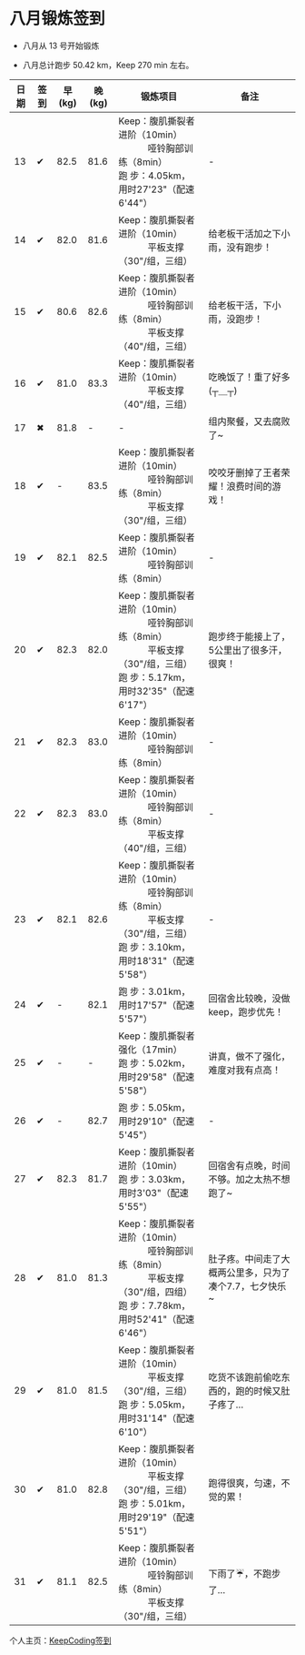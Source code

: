 # 八月锻炼签到

- 八月从 13 号开始锻炼

- 八月总计跑步 50.42 km，Keep 270 min 左右。

| 日期 | 签到 | 早(kg) | 晚(kg) | 锻炼项目 | 备注 |
|----|---|---|---|---|---|
| 13 | ✔ | 82.5 | 81.6 | Keep：腹肌撕裂者进阶（10min）<br>&nbsp;&nbsp;&nbsp;&nbsp;&nbsp;&nbsp;&nbsp;&nbsp;&nbsp;&nbsp;&nbsp;&nbsp;哑铃胸部训练（8min） <br> 跑 步：4.05km，用时27'23"（配速6'44"） | - |
| 14 | ✔ | 82.0 | 81.6 | Keep：腹肌撕裂者进阶（10min）<br> &nbsp;&nbsp;&nbsp;&nbsp;&nbsp;&nbsp;&nbsp;&nbsp;&nbsp;&nbsp;&nbsp;&nbsp;平板支撑（30"/组，三组） | 给老板干活加之下小雨，没有跑步！ |
| 15 | ✔ | 80.6 | 82.6 | Keep：腹肌撕裂者进阶（10min）<br> &nbsp;&nbsp;&nbsp;&nbsp;&nbsp;&nbsp;&nbsp;&nbsp;&nbsp;&nbsp;&nbsp;&nbsp;哑铃胸部训练（8min） <br> &nbsp;&nbsp;&nbsp;&nbsp;&nbsp;&nbsp;&nbsp;&nbsp;&nbsp;&nbsp;&nbsp;&nbsp;平板支撑（40"/组，三组） | 给老板干活，下小雨，没跑步！ |
| 16 | ✔ | 81.0 | 83.3 | Keep：腹肌撕裂者进阶（10min）<br> &nbsp;&nbsp;&nbsp;&nbsp;&nbsp;&nbsp;&nbsp;&nbsp;&nbsp;&nbsp;&nbsp;&nbsp;平板支撑（40"/组，三组） | 吃晚饭了！重了好多(┬＿┬) |
| 17 | ✖ | 81.8 | - | - | 组内聚餐，又去腐败了~ |
| 18 | ✔ | - | 83.5 | Keep：腹肌撕裂者进阶（10min）<br> &nbsp;&nbsp;&nbsp;&nbsp;&nbsp;&nbsp;&nbsp;&nbsp;&nbsp;&nbsp;&nbsp;&nbsp;哑铃胸部训练（8min） <br> &nbsp;&nbsp;&nbsp;&nbsp;&nbsp;&nbsp;&nbsp;&nbsp;&nbsp;&nbsp;&nbsp;&nbsp;平板支撑（30"/组，三组） | 咬咬牙删掉了王者荣耀！浪费时间的游戏！ |
| 19 | ✔ | 82.1 | 82.5 | Keep：腹肌撕裂者进阶（10min）<br> &nbsp;&nbsp;&nbsp;&nbsp;&nbsp;&nbsp;&nbsp;&nbsp;&nbsp;&nbsp;&nbsp;&nbsp;哑铃胸部训练（8min） | - |
| 20 | ✔ | 82.3 | 82.0 | Keep：腹肌撕裂者进阶（10min）<br> &nbsp;&nbsp;&nbsp;&nbsp;&nbsp;&nbsp;&nbsp;&nbsp;&nbsp;&nbsp;&nbsp;&nbsp;哑铃胸部训练（8min） <br> &nbsp;&nbsp;&nbsp;&nbsp;&nbsp;&nbsp;&nbsp;&nbsp;&nbsp;&nbsp;&nbsp;&nbsp;平板支撑（30"/组，三组）<br> 跑 步：5.17km，用时32'35"（配速6'17"） | 跑步终于能接上了，5公里出了很多汗，很爽！ |
| 21 | ✔ | 82.3 | 83.0 | Keep：腹肌撕裂者进阶（10min）<br> &nbsp;&nbsp;&nbsp;&nbsp;&nbsp;&nbsp;&nbsp;&nbsp;&nbsp;&nbsp;&nbsp;&nbsp;哑铃胸部训练（8min） | - |
| 22 | ✔ | 82.3 | 83.0 | Keep：腹肌撕裂者进阶（10min）<br> &nbsp;&nbsp;&nbsp;&nbsp;&nbsp;&nbsp;&nbsp;&nbsp;&nbsp;&nbsp;&nbsp;&nbsp;哑铃胸部训练（8min） <br> &nbsp;&nbsp;&nbsp;&nbsp;&nbsp;&nbsp;&nbsp;&nbsp;&nbsp;&nbsp;&nbsp;&nbsp;平板支撑（40"/组，三组） | - |
| 23 | ✔ | 82.1 | 82.6 | Keep：腹肌撕裂者进阶（10min）<br> &nbsp;&nbsp;&nbsp;&nbsp;&nbsp;&nbsp;&nbsp;&nbsp;&nbsp;&nbsp;&nbsp;&nbsp;哑铃胸部训练（8min） <br> &nbsp;&nbsp;&nbsp;&nbsp;&nbsp;&nbsp;&nbsp;&nbsp;&nbsp;&nbsp;&nbsp;&nbsp;平板支撑（30"/组，三组）<br> 跑 步：3.10km，用时18'31"（配速5'58"） | - |
| 24 | ✔ | - | 82.1 | 跑 步：3.01km，用时17'57"（配速5'57"） | 回宿舍比较晚，没做keep，跑步优先！ |
| 25 | ✔ | - | - | Keep：腹肌撕裂者强化（17min）<br>跑 步：5.02km，用时29'58"（配速5'58"） | 讲真，做不了强化，难度对我有点高！ |
| 26 | ✔ | - | 82.7 | 跑 步：5.05km，用时29'10"（配速5'45"） | - |
| 27 | ✔ | 82.3 | 81.7 | Keep：腹肌撕裂者进阶（10min）<br>跑 步：3.03km，用时3'03"（配速5'55"） | 回宿舍有点晚，时间不够。加之太热不想跑了~ |
| 28 | ✔ | 81.0 | 81.3 | Keep：腹肌撕裂者进阶（10min）<br> &nbsp;&nbsp;&nbsp;&nbsp;&nbsp;&nbsp;&nbsp;&nbsp;&nbsp;&nbsp;&nbsp;&nbsp;哑铃胸部训练（8min） <br> &nbsp;&nbsp;&nbsp;&nbsp;&nbsp;&nbsp;&nbsp;&nbsp;&nbsp;&nbsp;&nbsp;&nbsp;平板支撑（30"/组，四组）<br> 跑 步：7.78km，用时52'41"（配速6'46"） | 肚子疼。中间走了大概两公里多，只为了凑个7.7，七夕快乐~ |
| 29 | ✔ | 81.0 | 81.5 | Keep：腹肌撕裂者进阶（10min）<br> &nbsp;&nbsp;&nbsp;&nbsp;&nbsp;&nbsp;&nbsp;&nbsp;&nbsp;&nbsp;&nbsp;&nbsp;平板支撑（30"/组，三组）<br> 跑 步：5.05km，用时31'14"（配速6'10"） | 吃货不该跑前偷吃东西的，跑的时候又肚子疼了… |
| 30 | ✔ | 81.0 | 82.8 | Keep：腹肌撕裂者进阶（10min）<br> &nbsp;&nbsp;&nbsp;&nbsp;&nbsp;&nbsp;&nbsp;&nbsp;&nbsp;&nbsp;&nbsp;&nbsp;平板支撑（30"/组，三组）<br> 跑 步：5.01km，用时29'19"（配速5'51"） | 跑得很爽，匀速，不觉的累！ |
| 31 | ✔ | 81.1 | 82.5 | Keep：腹肌撕裂者进阶（10min）<br> &nbsp;&nbsp;&nbsp;&nbsp;&nbsp;&nbsp;&nbsp;&nbsp;&nbsp;&nbsp;&nbsp;&nbsp;哑铃胸部训练（8min） <br> &nbsp;&nbsp;&nbsp;&nbsp;&nbsp;&nbsp;&nbsp;&nbsp;&nbsp;&nbsp;&nbsp;&nbsp;平板支撑（30"/组，三组） | 下雨了☔，不跑步了… |

个人主页：<a href="http://renkaigis.com/" target="_blank">KeepCoding签到</a>